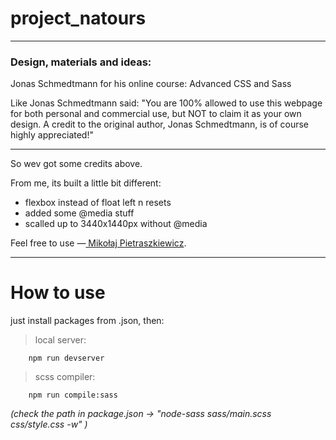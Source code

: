 #  **project_natours**

<hr>

### Design, materials and ideas:

Jonas Schmedtmann for his online course: Advanced CSS and Sass

Like Jonas Schmedtmann said: &quot;You are 100% allowed to use this webpage for both personal
and commercial use, but NOT to claim it as your own design. A credit to the original author, Jonas
Schmedtmann, is of course highly appreciated!&quot;
<hr class="footer__line">
So wev got some credits above.

From me, its built a little bit different:
- flexbox instead of float left n resets
- added some @media stuff
- scalled up to 3440x1440px without @media

Feel free to use &mdash;<a href="#" class="footer__link"> Mikołaj Pietraszkiewicz</a>.

<hr>

# How to use

just install packages from .json, then:

> local server:

	    npm run devserver

> scss compiler:

	    npm run compile:sass

*(check the path in package.json -> "node-sass sass/main.scss css/style.css -w" )*
